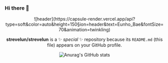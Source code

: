 ### Hi there 👋

<div align="center" style="text-align:center"> ![header](https://capsule-render.vercel.app/api?type=soft&color=auto&height=150&section=header&text=Eunho_Bae&fontSize=70&animation=twinkling)

**strevelun/strevelun** is a ✨ _special_ ✨ repository because its `README.md` (this file) appears on your GitHub profile.

![Anurag's GitHub stats](https://github-readme-stats.vercel.app/api?username=strevelun&show_icons=true&theme=radical)
<!--
Here are some ideas to get you started:

- 🔭 I’m currently working on ...
- 🌱 I’m currently learning ...
- 👯 I’m looking to collaborate on ...
- 🤔 I’m looking for help with ...
- 💬 Ask me about ...
- 📫 How to reach me: ...
- 😄 Pronouns: ...
- ⚡ Fun fact: ...
-->
